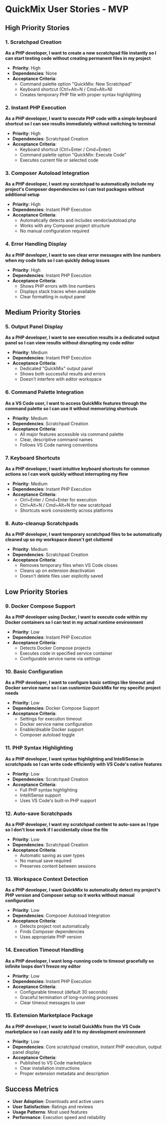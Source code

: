 # QuickMix User Stories - MVP

## High Priority Stories

### 1. Scratchpad Creation
**As a PHP developer, I want to create a new scratchpad file instantly so I can start testing code without creating permanent files in my project**

- **Priority**: High
- **Dependencies**: None
- **Acceptance Criteria**: 
  - Command palette option "QuickMix: New Scratchpad"
  - Keyboard shortcut (Ctrl+Alt+N / Cmd+Alt+N)
  - Creates temporary PHP file with proper syntax highlighting

### 2. Instant PHP Execution
**As a PHP developer, I want to execute PHP code with a simple keyboard shortcut so I can see results immediately without switching to terminal**

- **Priority**: High
- **Dependencies**: Scratchpad Creation
- **Acceptance Criteria**:
  - Keyboard shortcut (Ctrl+Enter / Cmd+Enter)
  - Command palette option "QuickMix: Execute Code"
  - Executes current file or selected code

### 3. Composer Autoload Integration
**As a PHP developer, I want my scratchpad to automatically include my project's Composer dependencies so I can test packages without additional setup**

- **Priority**: High
- **Dependencies**: Instant PHP Execution
- **Acceptance Criteria**:
  - Automatically detects and includes vendor/autoload.php
  - Works with any Composer project structure
  - No manual configuration required

### 4. Error Handling Display
**As a PHP developer, I want to see clear error messages with line numbers when my code fails so I can quickly debug issues**

- **Priority**: High
- **Dependencies**: Instant PHP Execution
- **Acceptance Criteria**:
  - Shows PHP errors with line numbers
  - Displays stack traces when available
  - Clear formatting in output panel

## Medium Priority Stories

### 5. Output Panel Display
**As a PHP developer, I want to see execution results in a dedicated output panel so I can view results without disrupting my code editor**

- **Priority**: Medium
- **Dependencies**: Instant PHP Execution
- **Acceptance Criteria**:
  - Dedicated "QuickMix" output panel
  - Shows both successful results and errors
  - Doesn't interfere with editor workspace

### 6. Command Palette Integration
**As a VS Code user, I want to access QuickMix features through the command palette so I can use it without memorizing shortcuts**

- **Priority**: Medium
- **Dependencies**: Scratchpad Creation
- **Acceptance Criteria**:
  - All major features accessible via command palette
  - Clear, descriptive command names
  - Follows VS Code naming conventions

### 7. Keyboard Shortcuts
**As a PHP developer, I want intuitive keyboard shortcuts for common actions so I can work quickly without interrupting my flow**

- **Priority**: Medium
- **Dependencies**: Instant PHP Execution
- **Acceptance Criteria**:
  - Ctrl+Enter / Cmd+Enter for execution
  - Ctrl+Alt+N / Cmd+Alt+N for new scratchpad
  - Shortcuts work consistently across platforms

### 8. Auto-cleanup Scratchpads
**As a PHP developer, I want temporary scratchpad files to be automatically cleaned up so my workspace doesn't get cluttered**

- **Priority**: Medium
- **Dependencies**: Scratchpad Creation
- **Acceptance Criteria**:
  - Removes temporary files when VS Code closes
  - Cleans up on extension deactivation
  - Doesn't delete files user explicitly saved

## Low Priority Stories

### 9. Docker Compose Support
**As a PHP developer using Docker, I want to execute code within my Docker containers so I can test in my actual runtime environment**

- **Priority**: Low
- **Dependencies**: Instant PHP Execution
- **Acceptance Criteria**:
  - Detects Docker Compose projects
  - Executes code in specified service container
  - Configurable service name via settings

### 10. Basic Configuration
**As a PHP developer, I want to configure basic settings like timeout and Docker service name so I can customize QuickMix for my specific project needs**

- **Priority**: Low
- **Dependencies**: Docker Compose Support
- **Acceptance Criteria**:
  - Settings for execution timeout
  - Docker service name configuration
  - Enable/disable Docker support
  - Composer autoload toggle

### 11. PHP Syntax Highlighting
**As a PHP developer, I want syntax highlighting and IntelliSense in scratchpads so I can write code efficiently with VS Code's native features**

- **Priority**: Low
- **Dependencies**: Scratchpad Creation
- **Acceptance Criteria**:
  - Full PHP syntax highlighting
  - IntelliSense support
  - Uses VS Code's built-in PHP support

### 12. Auto-save Scratchpads
**As a PHP developer, I want my scratchpad content to auto-save as I type so I don't lose work if I accidentally close the file**

- **Priority**: Low
- **Dependencies**: Scratchpad Creation
- **Acceptance Criteria**:
  - Automatic saving as user types
  - No manual save required
  - Preserves content between sessions

### 13. Workspace Context Detection
**As a PHP developer, I want QuickMix to automatically detect my project's PHP version and Composer setup so it works without manual configuration**

- **Priority**: Low
- **Dependencies**: Composer Autoload Integration
- **Acceptance Criteria**:
  - Detects project root automatically
  - Finds Composer dependencies
  - Uses appropriate PHP version

### 14. Execution Timeout Handling
**As a PHP developer, I want long-running code to timeout gracefully so infinite loops don't freeze my editor**

- **Priority**: Low
- **Dependencies**: Instant PHP Execution
- **Acceptance Criteria**:
  - Configurable timeout (default 30 seconds)
  - Graceful termination of long-running processes
  - Clear timeout messages to user

### 15. Extension Marketplace Package
**As a PHP developer, I want to install QuickMix from the VS Code marketplace so I can easily add it to my development environment**

- **Priority**: Low
- **Dependencies**: Core scratchpad creation, instant PHP execution, output panel display
- **Acceptance Criteria**:
  - Published to VS Code marketplace
  - Clear installation instructions
  - Proper extension metadata and description

## Success Metrics

- **User Adoption**: Downloads and active users
- **User Satisfaction**: Ratings and reviews
- **Usage Patterns**: Most used features
- **Performance**: Execution speed and reliability 